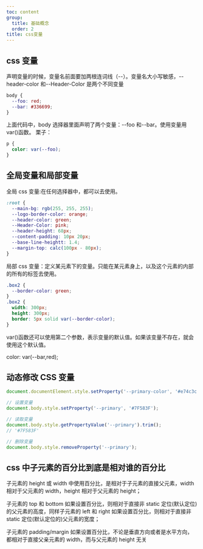 ```yaml
---
toc: content
group:
  title: 基础概念
  order: 2
title: css变量
---
```


## css 变量

声明变量的时候，变量名前面要加两根连词线（--）。变量名大小写敏感，--header-color 和--Header-Color 是两个不同变量

```css
body {
  --foo: red;
  --bar: #336699;
}
```

上面代码中，body 选择器里面声明了两个变量：--foo 和--bar。使用变量用 var()函数。
栗子：

```css
p {
  color: var(--foo);
}
```

## 全局变量和局部变量

全局 css 变量:在任何选择器中，都可以去使用。

```css
:root {
  --main-bg: rgb(255, 255, 255);
  --logo-border-color: orange;
  --header-color: green;
  --Header-Color: pink;
  --header-height: 68px;
  --content-padding: 10px 20px;
  --base-line-heightt: 1.4;
  --margin-top: calc(100px - 80px);
}
```

局部 css 变量：定义某元素下的变量。只能在某元素身上，以及这个元素的内部的所有的标签去使用。

```css
.box2 {
  --border-color: green;
}
.box2 {
  width: 300px;
  height: 300px;
  border: 5px solid var(--border-color);
}
```

var()函数还可以使用第二个参数，表示变量的默认值。如果该变量不存在，就会使用这个默认值。

color: var(--bar,red);

## 动态修改 CSS 变量

```js
document.documentElement.style.setProperty('--primary-color', '#e74c3c');

// 设置变量
document.body.style.setProperty('--primary', '#7F583F');

// 读取变量
document.body.style.getPropertyValue('--primary').trim();
// '#7F583F'

// 删除变量
document.body.style.removeProperty('--primary');
```

## css 中子元素的百分比到底是相对谁的百分比

子元素的 height 或 width 中使用百分比，是相对于子元素的直接父元素，width 相对于父元素的 width，height 相对于父元素的 height；

子元素的 top 和 bottom 如果设置百分比，则相对于直接非 static 定位(默认定位)的父元素的高度，同样子元素的 left 和 right 如果设置百分比，则相对于直接非 static 定位(默认定位的)父元素的宽度；

子元素的 padding/margin 如果设置百分比，不论是垂直方向或者是水平方向，都相对于直接父亲元素的 width，而与父元素的 height 无关
